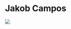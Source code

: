 # Jakob Campos
<img src="https://user-images.githubusercontent.com/59932098/104577259-8ea22080-5659-11eb-8efe-43e03c3b490f.png">
